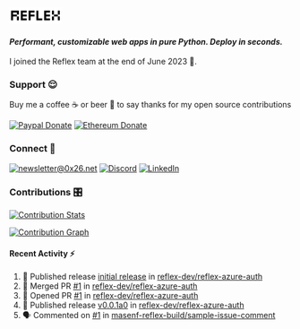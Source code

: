 ### [![Reflex](assets/reflex-white-bg.png)](https://github.com/reflex-dev/reflex)

#### _Performant, customizable web apps in pure Python. Deploy in seconds._

I joined the Reflex team at the end of June 2023 💪.

### Support 😌

Buy me a coffee ☕️ or beer 🍺 to say thanks for my open source contributions

[![Paypal Donate](https://img.shields.io/badge/PayPal-00457C?style=for-the-badge&logo=paypal&logoColor=white)](https://www.paypal.com/donate/?business=K7SKQ67XCPB78&no_recurring=0&item_name=Buy+me+a+coffee+%E2%98%95%EF%B8%8F+or+beer+%F0%9F%8D%BA+to+say+thanks+for+my+open+source+contributions&currency_code=USD)
[![Ethereum Donate](https://img.shields.io/badge/Ethereum-blue?logo=ethereum&labelColor=navy&style=flat-square)](https://etherscan.io/address/0x9c71dd020f575105F49AAF8CA9DC7Fd521C91edd)

### Connect 💬

[![newsletter@0x26.net](https://img.shields.io/badge/newsletter%400x26.net-blue?logo=maildotru&style=flat-square&labelColor=darkblue
)](mailto:newsletter@0x26.net?subject=Connect%20with%20@masenf&body=Hello%20👋,%20I'd%20like%20to%20join%20your%20mailing%20list.)
[![Discord](https://img.shields.io/badge/Discord-5865F2?style=for-the-badge&logo=discord&logoColor=white)](https://discordapp.com/users/1097061352452935730)
[![LinkedIn](https://img.shields.io/badge/LinkedIn-0077B5?style=for-the-badge&logo=linkedin&logoColor=white)](https://www.linkedin.com/in/masen-furer-445b05132)

### Contributions 🎛️

[![Contribution Stats](https://github-contribution-stats.vercel.app/api/?username=masenf)](https://github.com/LordDashMe/github-contribution-stats/)

[![Contribution Graph](https://github-readme-activity-graph.vercel.app/graph?username=masenf&theme=github)](https://github.com/Ashutosh00710/github-readme-activity-graph)

#### Recent Activity :zap:
<!--START_SECTION:activity-->
1. 🚀 Published release [initial release](https://github.com/reflex-dev/reflex-azure-auth/releases/tag/v0.0.1) in [reflex-dev/reflex-azure-auth](https://github.com/reflex-dev/reflex-azure-auth)
2. 🎉 Merged PR [#1](https://github.com/reflex-dev/reflex-azure-auth/pull/1) in [reflex-dev/reflex-azure-auth](https://github.com/reflex-dev/reflex-azure-auth)
3. 💪 Opened PR [#1](https://github.com/reflex-dev/reflex-azure-auth/pull/1) in [reflex-dev/reflex-azure-auth](https://github.com/reflex-dev/reflex-azure-auth)
4. 🚀 Published release [v0.0.1a0](https://github.com/reflex-dev/reflex-azure-auth/releases/tag/v0.0.1a0) in [reflex-dev/reflex-azure-auth](https://github.com/reflex-dev/reflex-azure-auth)
5. 🗣 Commented on [#1](https://github.com/masenf-reflex-build/sample-issue-comment/pull/1#issuecomment-3185255409) in [masenf-reflex-build/sample-issue-comment](https://github.com/masenf-reflex-build/sample-issue-comment)
<!--END_SECTION:activity-->


<!--
- 🌱 I’m currently learning ...
- 👯 I’m looking to collaborate on ...
- 🤔 I’m looking for help with ...
- 💬 Ask me about ...
- 📫 How to reach me: ...
- 😄 Pronouns: ...
- ⚡ Fun fact: ...
-->
